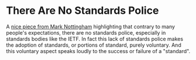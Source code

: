 # There Are No Standards Police

A [nice piece from Mark Nottingham](https://www.mnot.net/blog/2024/03/13/voluntary) highlighting that contrary to many people's expectations, there are no standards police, especially in standards bodies like the IETF. In fact this lack of standards police makes the adoption of standards, or portions of standard, purely voluntary. And this voluntary aspect speaks loudly to the success or failure of a "standard".

